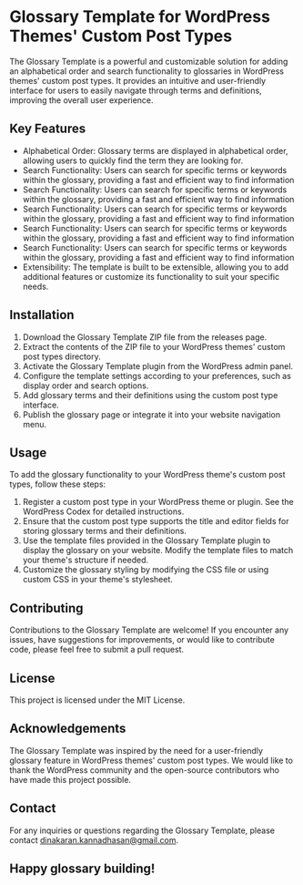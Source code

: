 # Glossary Template for WordPress Themes' Custom Post Types
The Glossary Template is a powerful and customizable solution for adding an alphabetical order and search functionality to glossaries in WordPress themes' custom post types. It provides an intuitive and user-friendly interface for users to easily navigate through terms and definitions, improving the overall user experience.

## Key Features
- Alphabetical Order: Glossary terms are displayed in alphabetical order, allowing users to quickly find the term they are looking for.
- Search Functionality: Users can search for specific terms or keywords within the glossary, providing a fast and efficient way to find information
- Search Functionality: Users can search for specific terms or keywords within the glossary, providing a fast and efficient way to find information
- Search Functionality: Users can search for specific terms or keywords within the glossary, providing a fast and efficient way to find information
- Search Functionality: Users can search for specific terms or keywords within the glossary, providing a fast and efficient way to find information
- Search Functionality: Users can search for specific terms or keywords within the glossary, providing a fast and efficient way to find information
- Extensibility: The template is built to be extensible, allowing you to add additional features or customize its functionality to suit your specific needs.

## Installation
1. Download the Glossary Template ZIP file from the releases page.
2. Extract the contents of the ZIP file to your WordPress themes' custom post types directory.
3. Activate the Glossary Template plugin from the WordPress admin panel.
4. Configure the template settings according to your preferences, such as display order and search options.
5. Add glossary terms and their definitions using the custom post type interface.
6. Publish the glossary page or integrate it into your website navigation menu.

## Usage
To add the glossary functionality to your WordPress theme's custom post types, follow these steps:
1. Register a custom post type in your WordPress theme or plugin. See the WordPress Codex for detailed instructions.
2. Ensure that the custom post type supports the title and editor fields for storing glossary terms and their definitions.
3. Use the template files provided in the Glossary Template plugin to display the glossary on your website. Modify the template files to match your theme's structure if needed.
4. Customize the glossary styling by modifying the CSS file or using custom CSS in your theme's stylesheet.

## Contributing

Contributions to the Glossary Template are welcome! If you encounter any issues, have suggestions for improvements, or would like to contribute code, please feel free to submit a pull request.

## License
This project is licensed under the MIT License.

## Acknowledgements
The Glossary Template was inspired by the need for a user-friendly glossary feature in WordPress themes' custom post types. We would like to thank the WordPress community and the open-source contributors who have made this project possible.

## Contact
For any inquiries or questions regarding the Glossary Template, please contact dinakaran.kannadhasan@gmail.com.

## Happy glossary building!

